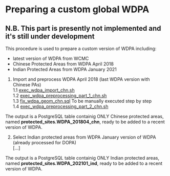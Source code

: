 # Preparing a custom global WDPA  
  
 ## N.B. This part is presently not implemented and it's still under development

This procedure is used to prepare a custom version of WDPA including:  
- latest version of WDPA from WCMC  
- Chinese Protected Areas from WDPA April 2018  
- Indian Protected Areas from WDPA January 2021  

1. Import and preprocess WDPA April 2018 (last WDPA version with Chinese PAs)  
1.1 [exec_wdpa_import_chn.sh](./exec_wdpa_import_chn.sh)  
1.2 [exec_wdpa_preprocessing_part_1_chn.sh](./exec_wdpa_preprocessing_part_1_chn.sh)  
1.3 [fix_wdpa_geom_chn.sql](./sql/fix_wdpa_geom_chn.sql)  To be manually executed step by step  
1.4  [exec_wdpa_preprocessing_part_2_chn.sh](./exec_wdpa_preprocessing_part_2_chn.sh)  

The output is a PostgreSQL table containig ONLY Chinese protected areas, named **protected_sites.WDPA_201804_chn**, ready to be added to a recent version of WDPA.  


2. Select Indian protected areas from WDPA January version of WDPA (already processed for DOPA)  
[...]  

The output is a PostgreSQL table containig ONLY Indian protected areas, named **protected_sites.WDPA_202101_ind**, ready to be added to a recent version of WDPA.  

